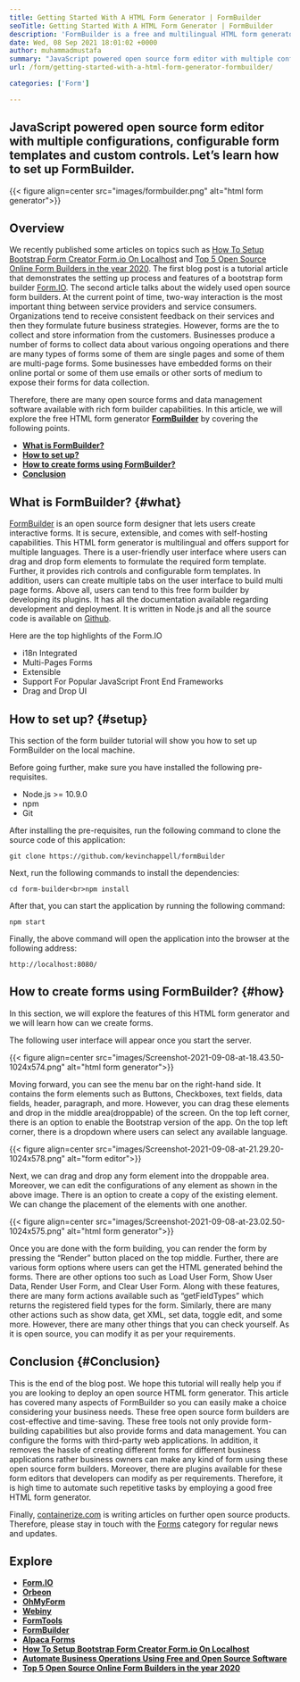 ```yaml
---
title: Getting Started With A HTML Form Generator | FormBuilder
seoTitle: Getting Started With A HTML Form Generator | FormBuilder
description: 'FormBuilder is a free and multilingual HTML form generator with drag & drop user interface. Follow this tutorial to learn how to set it up on localhost.'
date: Wed, 08 Sep 2021 18:01:02 +0000
author: muhammadmustafa
summary: "JavaScript powered open source form editor with multiple configurations, configurable form templates and custom controls. Let's learn how to set up FormBuilder."
url: /form/getting-started-with-a-html-form-generator-formbuilder/

categories: ['Form']

---
```

## JavaScript powered open source form editor with multiple configurations, configurable form templates and custom controls. Let’s learn how to set up FormBuilder.

{{< figure align=center src="images/formbuilder.png" alt="html form generator">}}  

## **Overview**

We recently published some articles on topics such as [How To Setup Bootstrap Form Creator Form.io On Localhost][1] and [Top 5 Open Source Online Form Builders in the year 2020][2]. The first blog post is a tutorial article that demonstrates the setting up process and features of a bootstrap form builder [Form.IO][3]. The second article talks about the widely used open source form builders. At the current point of time, two-way interaction is the most important thing between service providers and service consumers. Organizations tend to receive consistent feedback on their services and then they formulate future business strategies. However, forms are the to collect and store information from the customers. Businesses produce a number of forms to collect data about various ongoing operations and there are many types of forms some of them are single pages and some of them are multi-page forms. Some businesses have embedded forms on their online portal or some of them use emails or other sorts of medium to expose their forms for data collection. 

Therefore, there are many open source forms and data management software available with rich form builder capabilities. In this article, we will explore the free HTML form generator **[FormBuilder][4]** by covering the following points.

  * **[What is FormBuilder?][5]**
  * [**How to set up?**][6]
  * [**How to create forms using FormBuilder?**][7]
  * **[Conclusion][8]**

## What is FormBuilder? {#what}

[FormBuilder][4] is an open source form designer that lets users create interactive forms. It is secure, extensible, and comes with self-hosting capabilities. This HTML form generator is multilingual and offers support for multiple languages. There is a user-friendly user interface where users can drag and drop form elements to formulate the required form template. Further, it provides rich controls and configurable form templates. In addition, users can create multiple tabs on the user interface to build multi page forms. Above all, users can tend to this free form builder by developing its plugins. It has all the documentation available regarding development and deployment. It is written in Node.js and all the source code is available on [Github][9]. 

Here are the top highlights of the Form.IO

  * i18n Integrated
  * Multi-Pages Forms
  * Extensible
  * Support For Popular JavaScript Front End Frameworks
  * Drag and Drop UI

## How to set up? {#setup}

This section of the form builder tutorial will show you how to set up FormBuilder on the local machine. 

Before going further, make sure you have installed the following pre-requisites.

  * Node.js >= 10.9.0
  * npm
  * Git

After installing the pre-requisites, run the following command to clone the source code of this application:


```
git clone https://github.com/kevinchappell/formBuilder
```


Next, run the following commands to install the dependencies:


```
cd form-builder<br>npm install 
```


After that, you can start the application by running the following command:


```
npm start
```


Finally, the above command will open the application into the browser at the following address:


```
http://localhost:8080/
```


## How to create forms using FormBuilder? {#how}

In this section, we will explore the features of this HTML form generator and we will learn how can we create forms.

The following user interface will appear once you start the server.

{{< figure align=center src="images/Screenshot-2021-09-08-at-18.43.50-1024x574.png" alt="html form generator">}}  

Moving forward, you can see the menu bar on the right-hand side. It contains the form elements such as Buttons, Checkboxes, text fields, data fields, header, paragraph, and more. However, you can drag these elements and drop in the middle area(droppable) of the screen. On the top left corner, there is an option to enable the Bootstrap version of the app. On the top left corner, there is a dropdown where users can select any available language. 

{{< figure align=center src="images/Screenshot-2021-09-08-at-21.29.20-1024x578.png" alt="form editor">}}  

Next, we can drag and drop any form element into the droppable area. Moreover, we can edit the configurations of any element as shown in the above image. There is an option to create a copy of the existing element. We can change the placement of the elements with one another. 

{{< figure align=center src="images/Screenshot-2021-09-08-at-23.02.50-1024x575.png" alt="html form generator">}}  

Once you are done with the form building, you can render the form by pressing the “Render” button placed on the top middle. Further, there are various form options where users can get the HTML generated behind the forms. There are other options too such as Load User Form, Show User Data, Render User Form, and Clear User Form. Along with these features, there are many form actions available such as “getFieldTypes” which returns the registered field types for the form. Similarly, there are many other actions such as show data, get XML, set data, toggle edit, and some more. However, there are many other things that you can check yourself. As it is open source, you can modify it as per your requirements. 

## Conclusion {#Conclusion}

This is the end of the blog post. We hope this tutorial will really help you if you are looking to deploy an open source HTML form generator. This article has covered many aspects of FormBuilder so you can easily make a choice considering your business needs. These free open source form builders are cost-effective and time-saving. These free tools not only provide form-building capabilities but also provide forms and data management. You can configure the forms with third-party web applications. In addition, it removes the hassle of creating different forms for different business applications rather business owners can make any kind of form using these open source form builders. Moreover, there are plugins available for these form editors that developers can modify as per requirements. Therefore, it is high time to automate such repetitive tasks by employing a good free HTML form generator.

Finally, [containerize.com][10] is writing articles on further open source products. Therefore, please stay in touch with the [Forms][11] category for regular news and updates.

## Explore

  * **[Form.IO][3]**
  * **[Orbeon][12]**
  * **[OhMyForm][13]**
  * **[Webiny][14]**
  * **[FormTools][15]**
  * **[FormBuilder][4]**
  * **[Alpaca Forms][16]**
  * [**How To Setup Bootstrap Form Creator Form.io On Localhost**][1]
  * [**Automate Business Operations Using Free and Open Source Software**][17]
  * [**Top 5 Open Source Online Form Builders in the year 2020**][2]

 [1]: https://blog.containerize.com/2021/06/25/how-to-setup-bootstrap-form-creator-formio-on-localhost/
 [2]: https://blog.containerize.com/2020/10/08/top-5-open-source-online-form-builders-in-year-2020/
 [3]: https://products.containerize.com/form/formio/
 [4]: https://products.containerize.com/form/formbuilder/
 [5]: #what
 [6]: #setup
 [7]: #how
 [8]: #Conclusion
 [9]: https://github.com/kevinchappell/formBuilder
 [10]: https://www.containerize.com/
 [11]: https://products.containerize.com/healthcare-technologies/
 [12]: https://products.containerize.com/form/orbeon/
 [13]: https://products.containerize.com/form/ohmyform/
 [14]: https://products.containerize.com/form/webiny/
 [15]: https://products.containerize.com/form/formtools/
 [16]: https://products.containerize.com/form/alpaca/
 [17]: https://blog.containerize.com/2020/08/27/automate-business-operations-using-open-source-software/